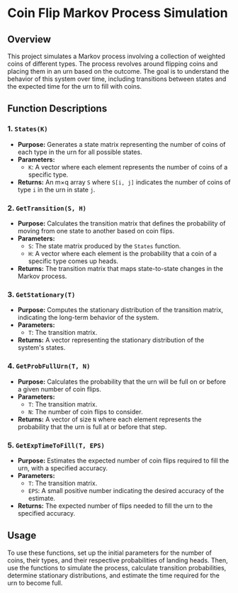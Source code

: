 # Coin Flip Markov Process Simulation

## Overview

This project simulates a Markov process involving a collection of weighted coins of different types. The process revolves around flipping coins and placing them in an urn based on the outcome. The goal is to understand the behavior of this system over time, including transitions between states and the expected time for the urn to fill with coins.

## Function Descriptions

### 1. `States(K)`
- **Purpose:** Generates a state matrix representing the number of coins of each type in the urn for all possible states.
- **Parameters:**
  - `K`: A vector where each element represents the number of coins of a specific type.
- **Returns:** An m×q array `S` where `S[i, j]` indicates the number of coins of type `i` in the urn in state `j`.

### 2. `GetTransition(S, H)`
- **Purpose:** Calculates the transition matrix that defines the probability of moving from one state to another based on coin flips.
- **Parameters:**
  - `S`: The state matrix produced by the `States` function.
  - `H`: A vector where each element is the probability that a coin of a specific type comes up heads.
- **Returns:** The transition matrix that maps state-to-state changes in the Markov process.

### 3. `GetStationary(T)`
- **Purpose:** Computes the stationary distribution of the transition matrix, indicating the long-term behavior of the system.
- **Parameters:**
  - `T`: The transition matrix.
- **Returns:** A vector representing the stationary distribution of the system's states.

### 4. `GetProbFullUrn(T, N)`
- **Purpose:** Calculates the probability that the urn will be full on or before a given number of coin flips.
- **Parameters:**
  - `T`: The transition matrix.
  - `N`: The number of coin flips to consider.
- **Returns:** A vector of size `N` where each element represents the probability that the urn is full at or before that step.

### 5. `GetExpTimeToFill(T, EPS)`
- **Purpose:** Estimates the expected number of coin flips required to fill the urn, with a specified accuracy.
- **Parameters:**
  - `T`: The transition matrix.
  - `EPS`: A small positive number indicating the desired accuracy of the estimate.
- **Returns:** The expected number of flips needed to fill the urn to the specified accuracy.

## Usage

To use these functions, set up the initial parameters for the number of coins, their types, and their respective probabilities of landing heads. Then, use the functions to simulate the process, calculate transition probabilities, determine stationary distributions, and estimate the time required for the urn to become full.


